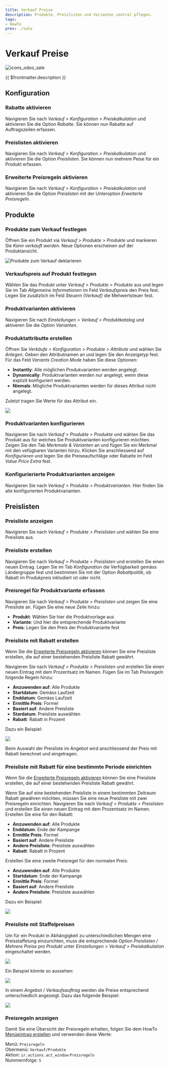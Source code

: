 ```yaml
---
title: Verkauf Preise
description: Produkte, Preislisten und Varianten zentral pflegen.
tags:
- HowTo
prev: ./sale
---
```

# Verkauf Preise
![icons_odoo_sale](attachments/icons_odoo_sale.png)

{{ $frontmatter.description }}

## Konfiguration

### Rabatte aktivieren

Navigieren Sie nach *Verkauf > Konfiguration > Preiskalkulation* und aktivieren Sie die Option *Rabatte*. Sie können nun Rabatte auf Auftragszeilen erfassen.

### Preislisten aktivieren

Navigieren Sie nach *Verkauf > Konfiguration > Preiskalkulation* und aktivieren Sie die Option *Preislisten*. Sie können nun mehrere Peise für ein Produkt erfassen.

### Erweiterte Preisregeln aktivieren

Navigieren Sie nach *Verkauf > Konfiguration > Preiskalkulation* und aktivieren Sie die Option *Preislisten* mit der Unteroption *Erweiterte Preisregeln*.

## Produkte

### Produkte zum Verkauf festlegen

Öffnen Sie ein Produkt via *Verkauf > Produkte > Produkte* und markieren Sie *Kann verkauft werden*. Neue Optionen erscheinen auf der Produktansicht.

![Produkte zum Verkauf deklarieren](attachments/Produkte%20zum%20Verkauf%20deklarieren.gif)

### Verkaufspreis auf Produkt festlegen

Wählen Sie das Produkt unter *Verkauf > Produkte > Produkte* aus und legen Sie im Tab *Allgemeine Informationen* im Feld *Verkaufspreis* den Preis fest.  Legen Sie zusätzlich im Feld *Steuern (Verkauf)* die Mehwertsteuer fest. 

### Produktvarianten aktivieren

Navigieren Sie nach *Einstellungen > Verkauf > Produktkatalog* und aktiveren Sie die Option *Varianten*.

### Produktattributte erstellen

Öffnen Sie *Verkäufe > Konfiguration > Produkte > Attribute* und wählen Sie *Anlegen*. Geben den Attributnamen an und legen Sie den Anzeigetyp fest. Für das Feld *Variants Creation Mode* haben Sie diese Optionen:

* **Instantly**: Alle möglichen Produkvarianten werden angelegt.
* **Dynamically**: Produktvarianten werden nur angelegt, wenn diese explizit konfiguriert werden.
* **Niemals**: Mögliche Produktvarianten werden für dieses Attribut nicht angelegt.

Zuletzt tragen Sie Werte für das Attribut ein.

![](attachments/Verkauf%20Stammdaten%20Produktattributte.png)

### Produktvarianten konfigurieren

Navigieren Sie nach *Verkauf > Produkte > Produkte* und wählen Sie das Produkt aus für welches Sie Produktvarianten konfigurieren möchten. Zeigen Sie den Tab *Merkmale & Varianten* an und fügen Sie ein Merkmal mit den vefügbaren Varianten hinzu. Klicken Sie anschliessend auf *Konfigurieren* und legen Sie die Preiseaufschläge oder Rabatte im Feld *Value Price Extra* fest.

### Konfigurierierte Produktvarianten anzeigen

Navigieren Sie nach *Verkauf > Produkte > Produktvarianten*. Hier finden Sie alle konfigurierten Produktvarianten.

## Preislisten

### Preisliste anzeigen

Navigieren Sie nach *Verkauf > Produkte > Preislisten* und wählen Sie eine Preisliste aus.

### Preisliste erstellen

Navigieren Sie nach *Verkauf > Produkte > Preislisten* und erstellen Sie einen neuen Eintrag. Legen Sie im Tab *Konfiguration* die Verfügbarkeit gemäss Ländergruppe fest und bestimmen Sie mit der Option *Rabattpolitik*, ob Rabatt im Produkpreis inkludiert ist oder nicht.

### Preisregel für Produktvariante erfassen

Navigieren Sie nach *Verkauf > Produkte > Preislisten* und zeigen Sie eine Preisliste an. Fügen Sie eine neue Zeile hinzu:

* **Produkt**: Wählen Sie hier die Produktvorlage aus
* **Variante**: Und hier die entsprechende Produktvariante
* **Preis**: Legen Sie den Preis der Produktvariante fest

### Preisliste mit Rabatt erstellen

Wenn Sie die [Erweiterte Preisregeln aktivieren](#Erweiterte%20Preisregeln%20aktivieren) können Sie eine Preisliste erstellen, die auf einer bestehenden Preisliste Rabatt gewährt.

Navigieren Sie nach *Verkauf > Produkte > Preislisten* und erstellen Sie einen neuen Eintrag mit dem Prozentsatz im Namen. Fügen Sie im Tab *Preisregeln* folgende Regeln hinzu:

* **Anzuwenden auf**: Alle Produkte
* **Startdatum**: Gemäss Laufzeit
* **Enddatum**: Gemäss Laufzeit
* **Ermittle Preis**: Formel
* **Basiert auf**: Andere Preisliste
* **Stardatum**: Preisliste auswählen
* **Rabatt**: Rabatt in Prozent

Dazu ein Beispiel:

![](attachments/Verkauf%20Preisregel%20Rabat.png)

Beim Auswahl der Preisliste im Angebot wird anschliessend der Preis mit Rabatt berechnet und eingetragen.

### Preisliste mit Rabatt für eine bestimmte Periode einrichten

Wenn Sie die [Erweiterte Preisregeln aktivieren](#Erweiterte%20Preisregeln%20aktivieren) können Sie eine Preisliste erstellen, die auf einer bestehenden Preisliste Rabatt gewährt.

Wenn Sie auf eine bestehenden Preisliste in einem bestimmten Zeitraum Rabatt gewähren möchten, müssen Sie eine neue Preisliste mit zwei Preisregeln einrichten. Navigieren Sie nach *Verkauf > Produkte > Preislisten* und erstellen Sie einen neuen Eintrag mit dem Prozentsatz im Namen. Erstellen Sie eine für den Rabatt:

* **Anzuwenden auf**: Alle Produkte
* **Enddatum**: Ende der Kampange
* **Ermittle Preis**: Formel
* **Basiert auf**: Andere Preisliste
* **Andere Preisliste**: Preisliste auswählen
* **Rabatt**: Rabatt in Prozent

Erstellen Sie eine zweite Preisregel für den normalen Preis:

* **Anzuwenden auf**: Alle Produkte
* **Startdatum**: Ende der Kampange
* **Ermittle Preis**: Formel
* **Basiert auf**: Andere Preisliste
* **Andere Preisliste**: Preisliste auswählen

Dazu ein Beispiel:

![](attachments/Verkauf%20Stammdaten%20Preisliste%20mit%20Rabatt.png)

### Preisliste mit Staffelpreisen

Um für ein Produkt in Abhängigkeit zu unterschiedlichen Mengen eine Preisstaffelung einzurichten, muss die entsprechende Option *Preislisten / Mehrere Preise pro Produkt* unter *Einstellungen > Verkauf  > Preiskalkulation* eingeschaltet werden.

![](attachments/Verkauf%20Stammdaten%20Staffelpreise.png)

Ein Beispiel könnte so aussehen:

![](attachments/Verkauf%20Stammdaten%20Staffelpreise%20Beispiel.png)

In einem *Angebot / Verkaufsauftrag* werden die Preise entsprechend unterschiedlich angezeigt. Dazu das folgende Beispiel:

![](attachments/Verkauf%20Stammdaten%20Staffelpreise%20Verkaufsauftrag%20Beispiel.png)

### Preisregeln anzeigen

Damit Sie eine Übersicht der Preisregeln erhalten, folgen Sie dem HowTo [Menüeintrag erstellen](Development.md#Menüeintrag%20erstellen) und verwenden diese Werte:

Menü: `Preisregeln`\
Obermenü: `Verkauf/Produkte`\
Aktion: `ir.actions.act_window` `Preisregeln`\
Nummernfolge: `5`


